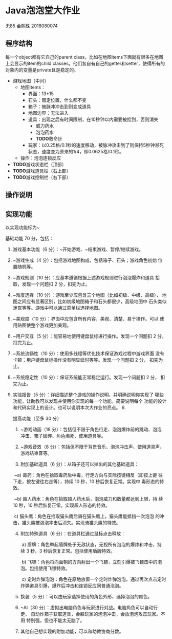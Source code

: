 # Java泡泡堂大作业

无85 金熙珠 2018080074

## 程序结构

每一个object都有它自己的parent class，比如在地图items下面就有很多在地图上会显示的item的child classes。他们各自有自己的getter和setter，使得所有的对象内的变量是private且是稳定的。



- 游戏地图（中间）
  - 地图items：
    - 界面：13*15
    - 石头：固定位置，什么都不变
    - 箱子：被脉冲冲击到则变成道具
    - 地图边界：无法进入
    - 道具：出现之后有时间限制，在10秒钟以内需要被拾到，否则消失
      - 威力药水
      - 泡泡药水
      - **TODO**救命针
    - 玩家：以0.25格/0.1秒的速度移动，被脉冲攻击到了则保持5秒钟濒死状态，速度变为原来的1/4，即0.0625格/0.1秒。
  - 操作：泡泡连锁反应
- **TODO**游戏状态栏（顶部）
- **TODO**游戏道具栏（右上部）
- **TODO**游戏控制栏（右下部）





## 操作说明





## 实现功能

以实现功能标为~

基础功能 70 分，包括： 

1. 游戏基本功能（6 分）：~开始游戏、~结束游戏、暂停/继续游戏。

2. ~游戏生成（4 分）：包括游戏地图构成，包括箱子、石头；游戏角色初始 位置随机等。 

3. ~游戏规则（10 分）：应基本遵循根据上述游戏规则进行泡泡爆炸和道具 拾取，发现一个问题扣 2 分，扣完为止。 

4. ~难度选择（10 分）：游戏至少应包含三个地图（比如初级、中级、高级）， 地图之间应有显著区别，比如初级地图箱子和石头都很少，高级地图中 石头类似迷宫等等。游戏中可以通过菜单栏选择地图。 

5. ~美观度（10 分）：界面中应包含所有内容，美观、清楚、易于操作。可以 使用贴图使整个游戏更加美观。 

6. ~用户交互（5 分）：能容易地使用键盘鼠标进行操作。发现一个问题扣 2 分，扣完为止。 

7. ~系统流畅性（10 分）：使用多线程等优化技术保证游戏过程中游戏界面 没有卡顿；用户键盘鼠标操作没有明显延时等等。发现一个问题扣 2 分， 扣完为止。 

8. ~系统稳定性（10 分）：保证系统能正常稳定运行。发现一个问题扣 2 分， 扣完为止。 

9. 实验报告（5 分）：详细描述整个游戏的操作说明，并明确说明你实现了 哪些功能，让助教可以发现并使用你实现的每一个功能。简要说明每个 功能的设计和代码实现上的设计。也可以说明本次大作业的亮点。 6. 

   

   提高功能（至多 30 分） 

   1. ~游戏动画（18 分）：包括但不限于角色行走、泡泡爆炸前的跳动、泡泡 冲击、箱子破碎、角色濒死、使用道具等。 

   2.  ~游戏音效（8 分）：包括但不限于背景音乐、泡泡冲击声、使用道具声、 游戏结束音等。 

   3.  附加基础道具（6 分）：从箱子还可以掉出的其他基础道具：

      ​	~a) 毒药：角色在拾取毒药后中毒，行走方向与实际按键相反（即按上键 往下走，按左键往右走等），持续 10 秒，10 秒后恢复正常。实现中 毒形态的特效。 

      ​	~b) 超人药水：角色在拾取超人药水后，泡泡威力和数量都达到上限，持 续 10 秒，10 秒后恢复正常。实现超人形态的特效。 

      ​	c) 猫头鹰：角色在拾取猫头鹰后骑在猫头鹰上，猫头鹰能抵挡一次泡泡 的冲击，猫头鹰被泡泡冲击后消失。实现骑猫头鹰的特效。 

   4. 附加特殊道具（6 分）：在道具栏通过鼠标点击释放： 

      ​	a) 盾牌：角色举起盾牌处于无敌状态，无视所有泡泡的爆炸和冲击，持 续 3 秒，3 秒后恢复正常。包括使用盾牌特效。 

      ​	b) 飞镖：角色将向面朝的方向射出一个飞镖，立刻引爆被飞镖击中的泡 泡。包括使用飞镖特效。 

      ​	c) 定时炸弹泡泡：角色在原地放置一个定时炸弹泡泡，通过再次点击定时炸弹道具引爆，爆炸后冲击和连锁反应同普通泡泡。 

   5. 换装（5 分）：可以由玩家选择使用的角色外形、选择泡泡的颜色。 

   6. ~AI（30 分）：虚拟出电脑角色与玩家进行对战。电脑角色可以自动行走、 自动炸箱子获取道具，会躲玩家的泡泡冲击，会放泡泡攻击玩家。不用 特别强，但也不能太无脑了。 

   7. 其他自己想实现的附加功能，可以和助教协商分数。